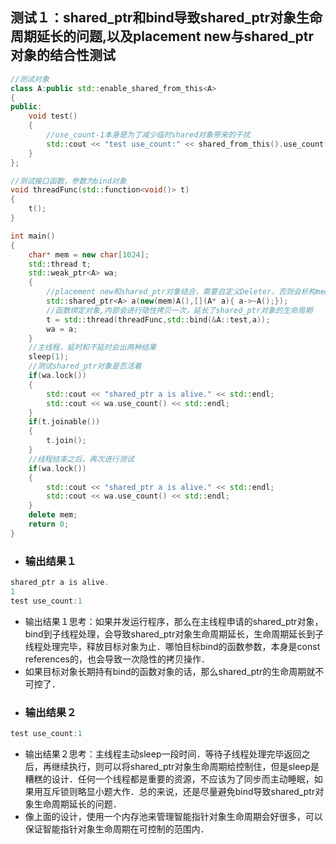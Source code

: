 ## 测试１：shared_ptr和bind导致shared_ptr对象生命周期延长的问题,以及placement new与shared_ptr对象的结合性测试

```cpp
//测试对象
class A:public std::enable_shared_from_this<A>
{
public:
    void test()
    {
        //use_count-1本身是为了减少临时shared对象带来的干扰
        std::cout << "test use_count:" << shared_from_this().use_count() - 1<< std::endl;
    }
};

//测试接口函数，参数为bind对象
void threadFunc(std::function<void()> t)
{
    t();
}

int main()
{
    char* mem = new char[1024];
    std::thread t;
    std::weak_ptr<A> wa;
    {
        //placement new和shared_ptr对象结合，需要自定义Deleter，否则会析构mem内存，而且析构不成功，导致程序core dump的问题
        std::shared_ptr<A> a(new(mem)A(),[](A* a){ a->~A();});
        //函数绑定对象,内部会进行隐性拷贝一次，延长了shared_ptr对象的生命周期
        t = std::thread(threadFunc,std::bind(&A::test,a));
        wa = a;
    }
    //主线程，延时和不延时会出两种结果
    sleep(1);
    //测试shared_ptr对象是否活着
    if(wa.lock())
    {
        std::cout << "shared_ptr a is alive." << std::endl;
        std::cout << wa.use_count() << std::endl;
    }
    if(t.joinable())
    {
        t.join();
    }
    //线程结束之后，再次进行测试
    if(wa.lock())
    {
        std::cout << "shared_ptr a is alive." << std::endl;
        std::cout << wa.use_count() << std::endl;
    }
    delete mem;
    return 0;
}
```
- ### 输出结果１  
```cpp
shared_ptr a is alive.
1
test use_count:1
```
- 输出结果１思考：如果并发运行程序，那么在主线程申请的shared_ptr对象，bind到子线程处理，会导致shared_ptr对象生命周期延长，生命周期延长到子线程处理完毕，释放目标对象为止．哪怕目标bind的函数参数，本身是const references的，也会导致一次隐性的拷贝操作．
- 如果目标对象长期持有bind的函数对象的话，那么shared_ptr的生命周期就不可控了．
- ### 输出结果２
```cpp
test use_count:1
```
- 输出结果２思考：主线程主动sleep一段时间．等待子线程处理完毕返回之后，再继续执行，则可以将shared_ptr对象生命周期给控制住，但是sleep是糟糕的设计．任何一个线程都是重要的资源，不应该为了同步而主动睡眠，如果用互斥锁则略显小题大作．总的来说，还是尽量避免bind导致shared_ptr对象生命周期延长的问题．
- 像上面的设计，使用一个内存池来管理智能指针对象生命周期会好很多，可以保证智能指针对象生命周期在可控制的范围内．